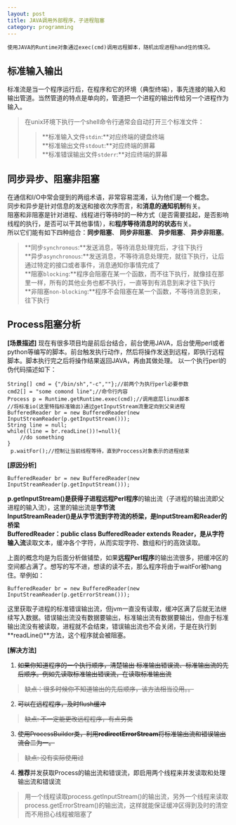 ```yaml
---
layout: post
title: JAVA调用外部程序，子进程阻塞
category: programming
---  
```

    使用JAVA的Runtime对象通过exec(cmd)调用远程脚本，随机出现进程hand住的情况。

标准输入输出
--------------
标准流是当一个程序运行后，在程序和它的环境（典型终端），事先连接的输入和输出管道。当然管道的特点是单向的，管道把一个进程的输出传给另一个进程作为输入。  
> 在unix环境下执行一个shell命令行通常会自动打开三个标准文件：  
>> **标准输入文件```stdin```:**对应终端的键盘终端     
>> **标准输出文件```stdout```:**对应终端的屏幕     
>> **标准错误输出文件```stderr```:**对应终端的屏幕    

同步异步、阻塞非阻塞
--------------
在通信和I/O中常会提到的两组术语，非常容易混淆，认为他们是一个概念。  
同步和异步是针对信息的发送和接收次序而言，和**消息的通知机制**有关。  
阻塞和非阻塞是针对进程、线程进行等待时的一种方式（是否需要挂起，是否影响线程的执行，是否可以干其他事情），和**程序等待消息时的状态**有关。  
所以它们能有如下四种组合：**同步阻塞**、 **同步非阻塞**、 **异步阻塞**、 **异步非阻塞**。  
> **同步```synchronous```:**发送消息，等待消息处理完后，才往下执行       
> **异步```asynchronous```:**发送消息，不等待消息处理完，就往下执行，让后通过特定的接口或者事件，消息通知你事情完成了  
> **阻塞```blocking```:**程序会阻塞在某一个函数，而不往下执行，就像挂在那里一样，所有的其他业务也都不执行，一直等到有消息到来才往下执行    
> **非阻塞```non-blocking```:**程序不会阻塞在某一个函数，不等待消息到来，往下执行

Process阻塞分析
--------------
**[场景描述]**  现在有很多项目均是前后台结合，前台使用JAVA，后台使用perl或者python等编写的脚本。前台触发执行动作，然后将操作发送到远程，即执行远程脚本。脚本执行完之后将操作结果返回JAVA，再由其做处理。
以一个执行perl的伪代码描述如下：
    
    String[] cmd = {"/bin/sh","-c",""};//前两个为执行perl必要参数
    cmd2[] = "some comond line";//命令行内容
    Process p = Runtime.getRuntime.exec(cmd);//调用底层linux脚本
    //将标准io(这里特指标准输出)通过getInputStream流重定向到父亲进程
    BufferedReader br = new BufferedReader(new InputStreamReader(p.getInputStream()));
    String line = null;
    while((line = br.readLine())!=null){
        //do something
    }
     p.waitFor();//控制让当前线程等待，直到Proccess对象表示的进程结束

**[原因分析]**  

    BufferedReader br = new BufferedReader(new InputStreamReader(p.getInputStream()));

**p.getInputStream()**是获得子进程**远程Perl程序**的输出流（子进程的输出流即父进程的输入流），这里的输出流是**字节流**  
**InputStreamReader()**是从字节流到字符流的桥梁，是InputStream和Reader的桥梁    
**BufferedReader**：public class BufferedReader extends Reader，是从**字符输入流**读取文本，缓冲各个字符，从而实现字符、数组和行的高效读取。    

上面的概念均是为后面分析做铺垫，如果**远程Perl程序**的输出流很多，把缓冲区的空间都占满了。想写的写不进，想读的读不去，那么程序将由于waitFor被hang住。举例如：
    
    BufferedReader br = new BufferedReader(new InputStreamReader(p.getErrorStream())); 
这里获取子进程的标准错误输出流，但jvm一直没有读取，缓冲区满了后就无法继续写入数据。错误输出流没有数据要输出，标准输出流有数据要输出，但由于标准输出流没有被读取，进程就不会结束，错误输出流也不会关闭，于是在执行到**readLine()**方法，这个程序就会被阻塞。

**[解决方法]**  

1. <s>如果你知道程序的一个执行顺序，清楚输出 标准输出错误流、标准输出流的先后顺序。例如先读取标准输出错误流，在读取标准输出流   
>  缺点：很多时候你不知道输出的先后顺序，该方法相当没用。。</s>
2. <s>可以在远程程序，及时flush缓冲    
>  缺点: 不一定能更改远程程序，有点另类
3. <s>使用ProcessBuilder类，利用**redirectErrorStream**将标准输出流和错误输出流合二为一。</s>    
>  缺点: 没有实际使用过</s>
 
4. **推荐**并发获取Process的输出流和错误流，即启用两个线程来并发读取和处理输出流和错误流      
>  用一个线程读取process.getInputStream()的输出流，另外一个线程来读取process.getErrorStream()的输出流，这样就能保证缓冲区得到及时的清空而不用担心线程被阻塞了
    